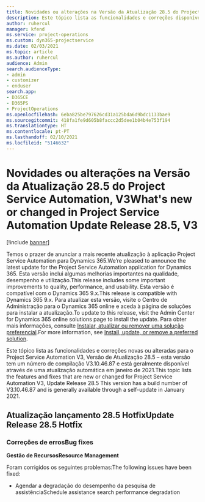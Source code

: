 ```yaml
---
title: Novidades ou alterações na Versão da Atualização 28.5 do Project Service Automation Hotfix, V3
description: Este tópico lista as funcionalidades e correções disponíveis no Project Service Automation V3, Versão da Atualização 28.5, Hotfix, V3.
author: ruhercul
manager: kfend
ms.service: project-operations
ms.custom: dyn365-projectservice
ms.date: 02/03/2021
ms.topic: article
ms.author: ruhercul
audience: Admin
search.audienceType:
- admin
- customizer
- enduser
search.app:
- D365CE
- D365PS
- ProjectOperations
ms.openlocfilehash: 6eba825be797626cd31a125bda6d9bdc1133bae9
ms.sourcegitcommit: 418fa1fe9d605b8faccc2d5dee1b04b4e753f194
ms.translationtype: HT
ms.contentlocale: pt-PT
ms.lasthandoff: 02/10/2021
ms.locfileid: "5146632"
---
```

# <a name="whats-new-or-changed-in-project-service-automation-update-release-285-v3"></a><span data-ttu-id="54e2b-103">Novidades ou alterações na Versão da Atualização 28.5 do Project Service Automation, V3</span><span class="sxs-lookup"><span data-stu-id="54e2b-103">What's new or changed in Project Service Automation Update Release 28.5, V3</span></span>

[!include [banner](../includes/psa-now-project-operations.md)]

<span data-ttu-id="54e2b-104">Temos o prazer de anunciar a mais recente atualização à aplicação Project Service Automation para Dynamics 365.</span><span class="sxs-lookup"><span data-stu-id="54e2b-104">We’re pleased to announce the latest update for the Project Service Automation application for Dynamics 365.</span></span> <span data-ttu-id="54e2b-105">Esta versão inclui algumas melhorias importantes na qualidade, desempenho e utilização.</span><span class="sxs-lookup"><span data-stu-id="54e2b-105">This release includes some important improvements to quality, performance, and usability.</span></span> <span data-ttu-id="54e2b-106">Esta versão é compatível com o Dynamics 365 9.x.</span><span class="sxs-lookup"><span data-stu-id="54e2b-106">This release is compatible with Dynamics 365 9.x.</span></span> <span data-ttu-id="54e2b-107">Para atualizar esta versão, visite o Centro de Administração para o Dynamics 365 online e aceda à página de soluções para instalar a atualização.</span><span class="sxs-lookup"><span data-stu-id="54e2b-107">To update to this release, visit the Admin Center for Dynamics 365 online solutions page to install the update.</span></span> <span data-ttu-id="54e2b-108">Para obter mais informações, consulte [Instalar, atualizar ou remover uma solução preferencial](https://docs.microsoft.com/power-platform/admin/install-remove-preferred-solution).</span><span class="sxs-lookup"><span data-stu-id="54e2b-108">For more information, see [Install, update, or remove a preferred solution](https://docs.microsoft.com/power-platform/admin/install-remove-preferred-solution).</span></span>

<span data-ttu-id="54e2b-109">Este tópico lista as funcionalidades e correções novas ou alteradas para o Project Service Automation V3, Versão de Atualização 28.5 – esta versão tem um número de compilação V3.10.46.87 e está geralmente disponível através de uma atualização automática em janeiro de 2021.</span><span class="sxs-lookup"><span data-stu-id="54e2b-109">This topic lists the features and fixes that are new or changed for Project Service Automation V3, Update Release 28.5 This version has a build number of V3.10.46.87 and is generally available through a self-update in January 2021.</span></span>

## <a name="update-release-285-hotfix"></a><span data-ttu-id="54e2b-110">Atualização lançamento 28.5 Hotfix</span><span class="sxs-lookup"><span data-stu-id="54e2b-110">Update Release 28.5 Hotfix</span></span>

### <a name="bug-fixes"></a><span data-ttu-id="54e2b-111">Correções de erros</span><span class="sxs-lookup"><span data-stu-id="54e2b-111">Bug fixes</span></span>

<span data-ttu-id="54e2b-112">**Gestão de Recursos**</span><span class="sxs-lookup"><span data-stu-id="54e2b-112">**Resource Management**</span></span>

<span data-ttu-id="54e2b-113">Foram corrigidos os seguintes problemas:</span><span class="sxs-lookup"><span data-stu-id="54e2b-113">The following issues have been fixed:</span></span>

- <span data-ttu-id="54e2b-114">Agendar a degradação do desempenho da pesquisa de assistência</span><span class="sxs-lookup"><span data-stu-id="54e2b-114">Schedule assistance search performance degradation</span></span>

